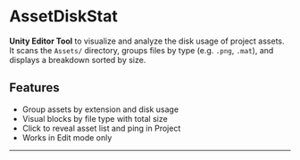 # AssetDiskStat

**Unity Editor Tool** to visualize and analyze the disk usage of project assets.  
It scans the `Assets/` directory, groups files by type (e.g. `.png`, `.mat`), and displays a breakdown sorted by size.

## Features
- Group assets by extension and disk usage
- Visual blocks by file type with total size
- Click to reveal asset list and ping in Project
- Works in Edit mode only

---
